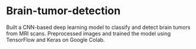 # Brain-tumor-detection
 Built a CNN-based deep learning model to classify and detect brain tumors from MRI  scans. Preprocessed images and trained the model using TensorFlow and Keras on Google Colab.

